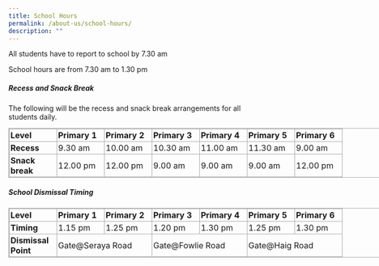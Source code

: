 ```yaml
---
title: School Hours
permalink: /about-us/school-hours/
description: ""
---
```

All students have to report to school by 7.30 am

  

School hours are from 7.30 am to 1.30 pm

##### Recess and Snack Break

The following will be the recess and snack break arrangements for all students daily.  
  

<table class="iveo_table ives_tab_simple3" style="margin: 0px; outline: 0px; padding: 0px; border-collapse: collapse; border: 1px solid rgb(170, 170, 170); width: 890px;"><tbody style="margin: 0px; outline: 0px; padding: 0px;"><tr style="margin: 0px; outline: 0px; padding: 0px;"><td width="89" style="margin: 0px; outline: 0px; padding: 2px; text-align: left; border: 1px solid rgb(170, 170, 170);"><strong style="margin: 0px; outline: 0px; padding: 0px;">Level</strong><br style="margin: 0px; outline: 0px; padding: 0px;"></td><td width="89" style="margin: 0px; outline: 0px; padding: 2px; text-align: left; border: 1px solid rgb(170, 170, 170);"><strong style="margin: 0px; outline: 0px; padding: 0px;">Primary 1</strong><br style="margin: 0px; outline: 0px; padding: 0px;"></td><td width="89" style="margin: 0px; outline: 0px; padding: 2px; text-align: left; border: 1px solid rgb(170, 170, 170);"><strong style="margin: 0px; outline: 0px; padding: 0px;">Primary 2</strong><br style="margin: 0px; outline: 0px; padding: 0px;"></td><td width="89" style="margin: 0px; outline: 0px; padding: 2px; text-align: left; border: 1px solid rgb(170, 170, 170);"><strong style="margin: 0px; outline: 0px; padding: 0px;">Primary 3</strong><br style="margin: 0px; outline: 0px; padding: 0px;"></td><td width="89" style="margin: 0px; outline: 0px; padding: 2px; text-align: left; border: 1px solid rgb(170, 170, 170);"><strong style="margin: 0px; outline: 0px; padding: 0px;">Primary 4</strong><br style="margin: 0px; outline: 0px; padding: 0px;"></td><td width="89" style="margin: 0px; outline: 0px; padding: 2px; text-align: left; border: 1px solid rgb(170, 170, 170);"><strong style="margin: 0px; outline: 0px; padding: 0px;">Primary 5</strong><br style="margin: 0px; outline: 0px; padding: 0px;"></td><td width="89" style="margin: 0px; outline: 0px; padding: 2px; text-align: left; border: 1px solid rgb(170, 170, 170);"><strong style="margin: 0px; outline: 0px; padding: 0px;">Primary 6</strong><br style="margin: 0px; outline: 0px; padding: 0px;"></td></tr><tr style="margin: 0px; outline: 0px; padding: 0px;"><td width="89" style="margin: 0px; outline: 0px; padding: 2px; text-align: left; border: 1px solid rgb(170, 170, 170);"><strong style="margin: 0px; outline: 0px; padding: 0px;">Recess</strong><br style="margin: 0px; outline: 0px; padding: 0px;"></td><td width="89" style="margin: 0px; outline: 0px; padding: 2px; text-align: left; border: 1px solid rgb(170, 170, 170);">9.30 am<br style="margin: 0px; outline: 0px; padding: 0px;"></td><td width="89" style="margin: 0px; outline: 0px; padding: 2px; text-align: left; border: 1px solid rgb(170, 170, 170);">10.00 am<br style="margin: 0px; outline: 0px; padding: 0px;"></td><td width="89" style="margin: 0px; outline: 0px; padding: 2px; text-align: left; border: 1px solid rgb(170, 170, 170);">10.30 am<br style="margin: 0px; outline: 0px; padding: 0px;"></td><td width="89" style="margin: 0px; outline: 0px; padding: 2px; text-align: left; border: 1px solid rgb(170, 170, 170);">11.00 am<br style="margin: 0px; outline: 0px; padding: 0px;"></td><td width="89" style="margin: 0px; outline: 0px; padding: 2px; text-align: left; border: 1px solid rgb(170, 170, 170);">11.30 am<br style="margin: 0px; outline: 0px; padding: 0px;"></td><td width="89" style="margin: 0px; outline: 0px; padding: 2px; text-align: left; border: 1px solid rgb(170, 170, 170);">9.00 am<br style="margin: 0px; outline: 0px; padding: 0px;"></td></tr><tr style="margin: 0px; outline: 0px; padding: 0px;"><td width="89" style="margin: 0px; outline: 0px; padding: 2px; text-align: left; border: 1px solid rgb(170, 170, 170);"><strong style="margin: 0px; outline: 0px; padding: 0px;">Snack break</strong><br style="margin: 0px; outline: 0px; padding: 0px;"></td><td width="89" style="margin: 0px; outline: 0px; padding: 2px; text-align: left; border: 1px solid rgb(170, 170, 170);">12.00 pm<br style="margin: 0px; outline: 0px; padding: 0px;"></td><td width="89" style="margin: 0px; outline: 0px; padding: 2px; text-align: left; border: 1px solid rgb(170, 170, 170);">12.00 pm<br style="margin: 0px; outline: 0px; padding: 0px;"></td><td width="89" style="margin: 0px; outline: 0px; padding: 2px; text-align: left; border: 1px solid rgb(170, 170, 170);">9.00 am<br style="margin: 0px; outline: 0px; padding: 0px;"></td><td width="89" style="margin: 0px; outline: 0px; padding: 2px; text-align: left; border: 1px solid rgb(170, 170, 170);">9.00 am<br style="margin: 0px; outline: 0px; padding: 0px;"></td><td width="89" style="margin: 0px; outline: 0px; padding: 2px; text-align: left; border: 1px solid rgb(170, 170, 170);">9.00 am<br style="margin: 0px; outline: 0px; padding: 0px;"></td><td width="89" style="margin: 0px; outline: 0px; padding: 2px; text-align: left; border: 1px solid rgb(170, 170, 170);">12.00 pm<br style="margin: 0px; outline: 0px; padding: 0px;"></td></tr></tbody></table>

##### School Dismissal Timing


<table class="iveo_table ives_tab_simple3" style="margin: 0px; outline: 0px; padding: 0px; border-collapse: collapse; border: 1px solid rgb(170, 170, 170); width: 890px;"><tbody style="margin: 0px; outline: 0px; padding: 0px;"><tr style="margin: 0px; outline: 0px; padding: 0px;"><td width="89" style="margin: 0px; outline: 0px; padding: 2px; text-align: left; border: 1px solid rgb(170, 170, 170);"><strong style="margin: 0px; outline: 0px; padding: 0px;">Level</strong><br style="margin: 0px; outline: 0px; padding: 0px;"></td><td width="89" style="margin: 0px; outline: 0px; padding: 2px; text-align: left; border: 1px solid rgb(170, 170, 170);"><strong style="margin: 0px; outline: 0px; padding: 0px;">Primary 1</strong><br style="margin: 0px; outline: 0px; padding: 0px;"></td><td width="89" style="margin: 0px; outline: 0px; padding: 2px; text-align: left; border: 1px solid rgb(170, 170, 170);"><strong style="margin: 0px; outline: 0px; padding: 0px;">Primary 2</strong><br style="margin: 0px; outline: 0px; padding: 0px;"></td><td width="89" style="margin: 0px; outline: 0px; padding: 2px; text-align: left; border: 1px solid rgb(170, 170, 170);"><strong style="margin: 0px; outline: 0px; padding: 0px;">Primary 3</strong><br style="margin: 0px; outline: 0px; padding: 0px;"></td><td width="89" style="margin: 0px; outline: 0px; padding: 2px; text-align: left; border: 1px solid rgb(170, 170, 170);"><strong style="margin: 0px; outline: 0px; padding: 0px;">Primary 4</strong><br style="margin: 0px; outline: 0px; padding: 0px;"></td><td width="89" style="margin: 0px; outline: 0px; padding: 2px; text-align: left; border: 1px solid rgb(170, 170, 170);"><strong style="margin: 0px; outline: 0px; padding: 0px;">Primary 5</strong><br style="margin: 0px; outline: 0px; padding: 0px;"></td><td width="89" style="margin: 0px; outline: 0px; padding: 2px; text-align: left; border: 1px solid rgb(170, 170, 170);"><strong style="margin: 0px; outline: 0px; padding: 0px;">Primary 6</strong><br style="margin: 0px; outline: 0px; padding: 0px;"></td></tr><tr style="margin: 0px; outline: 0px; padding: 0px;"><td width="89" style="margin: 0px; outline: 0px; padding: 2px; text-align: left; border: 1px solid rgb(170, 170, 170);"><strong style="margin: 0px; outline: 0px; padding: 0px;">Timing</strong><br style="margin: 0px; outline: 0px; padding: 0px;"></td><td width="89" style="margin: 0px; outline: 0px; padding: 2px; text-align: left; border: 1px solid rgb(170, 170, 170);">1.15 pm<br style="margin: 0px; outline: 0px; padding: 0px;"></td><td width="89" style="margin: 0px; outline: 0px; padding: 2px; text-align: left; border: 1px solid rgb(170, 170, 170);">1.25 pm<br style="margin: 0px; outline: 0px; padding: 0px;"></td><td width="89" style="margin: 0px; outline: 0px; padding: 2px; text-align: left; border: 1px solid rgb(170, 170, 170);">1.20 pm<br style="margin: 0px; outline: 0px; padding: 0px;"></td><td width="89" style="margin: 0px; outline: 0px; padding: 2px; text-align: left; border: 1px solid rgb(170, 170, 170);">1.30 pm<br style="margin: 0px; outline: 0px; padding: 0px;"></td><td width="89" style="margin: 0px; outline: 0px; padding: 2px; text-align: left; border: 1px solid rgb(170, 170, 170);">1.25 pm<br style="margin: 0px; outline: 0px; padding: 0px;"></td><td width="89" style="margin: 0px; outline: 0px; padding: 2px; text-align: left; border: 1px solid rgb(170, 170, 170);">1.30 pm<br style="margin: 0px; outline: 0px; padding: 0px;"></td></tr><tr style="margin: 0px; outline: 0px; padding: 0px;"><td width="89" style="margin: 0px; outline: 0px; padding: 2px; text-align: left; border: 1px solid rgb(170, 170, 170);"><strong style="margin: 0px; outline: 0px; padding: 0px;">Dismissal Point</strong><br style="margin: 0px; outline: 0px; padding: 0px;"></td><td colspan="2" width="178" style="margin: 0px; outline: 0px; padding: 2px; text-align: left; border: 1px solid rgb(170, 170, 170);">Gate@Seraya Road<br style="margin: 0px; outline: 0px; padding: 0px;"></td><td colspan="2" width="178" style="margin: 0px; outline: 0px; padding: 2px; text-align: left; border: 1px solid rgb(170, 170, 170);">Gate@Fowlie Road<br style="margin: 0px; outline: 0px; padding: 0px;"></td><td colspan="2" width="178" style="margin: 0px; outline: 0px; padding: 2px; text-align: left; border: 1px solid rgb(170, 170, 170);">Gate@Haig Road</td></tr></tbody></table>